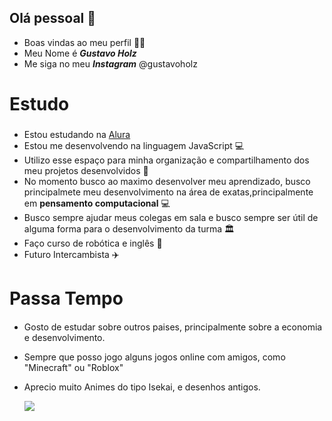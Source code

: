 ## Olá pessoal 👋

* Boas vindas ao meu perfil 💙💙
*  Meu Nome é ***Gustavo Holz***
*  Me siga no meu ***Instagram*** @gustavoholz
# Estudo <h3>
*  Estou estudando na [Alura](https://www.alura.com.br)
*  Estou me desenvolvendo na linguagem JavaScript 💻
*  Utilizo esse espaço para minha organização e compartilhamento dos meu projetos desenvolvidos 🙂
*  No momento busco ao maximo desenvolver meu aprendizado, busco principalmete meu desenvolvimento na área de exatas,principalmente em **pensamento computacional** 💻
*  Busco sempre ajudar meus colegas em sala e busco sempre ser útil de alguma forma para o desenvolvimento da turma 🏛️
*  Faço curso de robótica e inglês 📖
*  Futuro Intercambista ✈️
# Passa Tempo <h4>
* Gosto de estudar sobre outros paises, principalmente sobre a economia e desenvolvimento.
* Sempre que posso jogo alguns jogos online com amigos, como "Minecraft" ou "Roblox"
* Aprecio muito Animes do tipo Isekai, e desenhos antigos.

  ![](https://media.tenor.com/cAMKKRXs3aMAAAAM/overlord-skeleton.gif)


    
  





